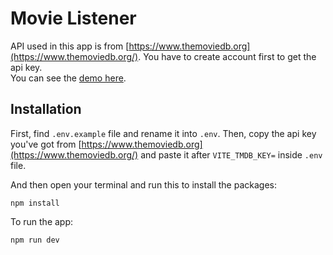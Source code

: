 # Movie Listener

API used in this app is from [https://www.themoviedb.org](https://www.themoviedb.org/). You have to create account first to get the api key.  
You can see the [demo here](https://movie-listener.web.app/).

## Installation

First, find `.env.example` file and rename it into `.env`. Then, copy the api key you've got from [https://www.themoviedb.org](https://www.themoviedb.org/) and paste it after `VITE_TMDB_KEY=` inside `.env` file.

And then open your terminal and run this to install the packages:

```
npm install
```

To run the app:

```
npm run dev
```
